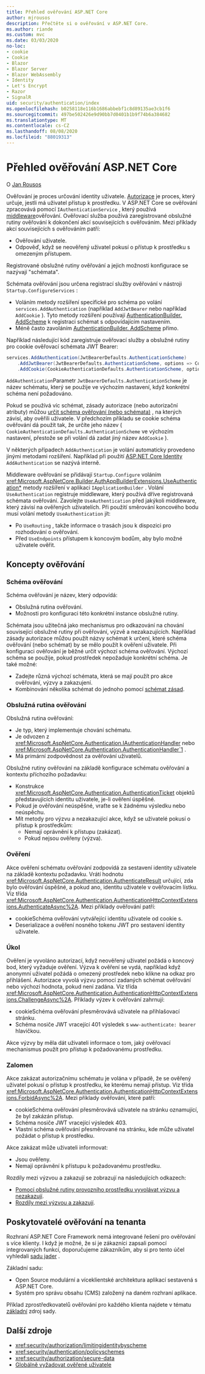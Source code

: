 ```yaml
---
title: Přehled ověřování ASP.NET Core
author: mjrousos
description: Přečtěte si o ověřování v ASP.NET Core.
ms.author: riande
ms.custom: mvc
ms.date: 03/03/2020
no-loc:
- cookie
- Cookie
- Blazor
- Blazor Server
- Blazor WebAssembly
- Identity
- Let's Encrypt
- Razor
- SignalR
uid: security/authentication/index
ms.openlocfilehash: b0258118e116b1686abbebf1c8d89135ae3cb1f6
ms.sourcegitcommit: 497be502426e9d90bb7d0401b1b9f74b6a384682
ms.translationtype: MT
ms.contentlocale: cs-CZ
ms.lasthandoff: 08/08/2020
ms.locfileid: "88019313"
---
```

# <a name="overview-of-aspnet-core-authentication"></a>Přehled ověřování ASP.NET Core

O [Jan Rousos](https://github.com/mjrousos)

Ověřování je proces určování identity uživatele. [Autorizace](xref:security/authorization/introduction) je proces, který určuje, jestli má uživatel přístup k prostředku. V ASP.NET Core se ověřování zpracovává pomocí `IAuthenticationService` , který používá [middleware](xref:fundamentals/middleware/index)ověřování. Ověřovací služba používá zaregistrované obslužné rutiny ověřování k dokončení akcí souvisejících s ověřováním. Mezi příklady akcí souvisejících s ověřováním patří:

* Ověřování uživatele.
* Odpověď, když se neověřený uživatel pokusí o přístup k prostředku s omezeným přístupem.

Registrované obslužné rutiny ověřování a jejich možnosti konfigurace se nazývají "schémata".

Schémata ověřování jsou určena registrací služby ověřování v nástroji `Startup.ConfigureServices` :

* Voláním metody rozšíření specifické pro schéma po volání `services.AddAuthentication` (například `AddJwtBearer` nebo například `AddCookie` ). Tyto metody rozšíření používají [AuthenticationBuilder. AddScheme](xref:Microsoft.AspNetCore.Authentication.AuthenticationBuilder.AddScheme*) k registraci schémat s odpovídajícím nastavením.
* Méně často zavoláním [AuthenticationBuilder. AddScheme](xref:Microsoft.AspNetCore.Authentication.AuthenticationBuilder.AddScheme*) přímo.

Například následující kód zaregistruje ověřovací služby a obslužné rutiny pro cookie ověřovací schémata JWT Bearer:

```csharp
services.AddAuthentication(JwtBearerDefaults.AuthenticationScheme)
    .AddJwtBearer(JwtBearerDefaults.AuthenticationScheme, options => Configuration.Bind("JwtSettings", options))
    .AddCookie(CookieAuthenticationDefaults.AuthenticationScheme, options => Configuration.Bind("CookieSettings", options));
```

`AddAuthentication`Parametr `JwtBearerDefaults.AuthenticationScheme` je název schématu, který se použije ve výchozím nastavení, když konkrétní schéma není požadováno.

Pokud se používá víc schémat, zásady autorizace (nebo autorizační atributy) můžou [určit schéma ověřování (nebo schémata)](xref:security/authorization/limitingidentitybyscheme) , na kterých závisí, aby ověřili uživatele. V předchozím příkladu se cookie schéma ověřování dá použít tak, že určíte jeho název ( `CookieAuthenticationDefaults.AuthenticationScheme` ve výchozím nastavení, přestože se při volání dá zadat jiný název `AddCookie` ).

V některých případech `AddAuthentication` je volání automaticky provedeno jinými metodami rozšíření. Například při použití [ASP.NET Core Identity ](xref:security/authentication/identity) `AddAuthentication` se nazývá interně.

Middleware ověřování se přidávají `Startup.Configure` voláním <xref:Microsoft.AspNetCore.Builder.AuthAppBuilderExtensions.UseAuthentication*> metody rozšíření v aplikaci `IApplicationBuilder` . Volání `UseAuthentication` registruje middleware, který používá dříve registrovaná schémata ověřování. Zavolejte `UseAuthentication` před jakýkoli middleware, který závisí na ověřených uživatelích. Při použití směrování koncového bodu musí volání metody `UseAuthentication` jít:

* Po `UseRouting` , takže informace o trasách jsou k dispozici pro rozhodování o ověřování.
* Před `UseEndpoints` přístupem k koncovým bodům, aby bylo možné uživatele ověřit.

## <a name="authentication-concepts"></a>Koncepty ověřování

### <a name="authentication-scheme"></a>Schéma ověřování

Schéma ověřování je název, který odpovídá:

* Obslužná rutina ověřování.
* Možnosti pro konfiguraci této konkrétní instance obslužné rutiny.

Schémata jsou užitečná jako mechanismus pro odkazování na chování související obslužné rutiny při ověřování, výzvě a nezakazujících. Například zásady autorizace můžou použít názvy schémat k určení, které schéma ověřování (nebo schémat) by se mělo použít k ověření uživatele. Při konfiguraci ověřování je běžné určit výchozí schéma ověřování. Výchozí schéma se použije, pokud prostředek nepožaduje konkrétní schéma. Je také možné:

* Zadejte různá výchozí schémata, která se mají použít pro akce ověřování, výzvy a zakazujení.
* Kombinování několika schémat do jednoho pomocí [schémat zásad](xref:security/authentication/policyschemes).

### <a name="authentication-handler"></a>Obslužná rutina ověřování

Obslužná rutina ověřování:

* Je typ, který implementuje chování schématu.
* Je odvozen z <xref:Microsoft.AspNetCore.Authentication.IAuthenticationHandler> nebo <xref:Microsoft.AspNetCore.Authentication.AuthenticationHandler`1> .
* Má primární zodpovědnost za ověřování uživatelů.

Obslužné rutiny ověřování na základě konfigurace schématu ověřování a kontextu příchozího požadavku:

* Konstrukce <xref:Microsoft.AspNetCore.Authentication.AuthenticationTicket> objektů představujících identitu uživatele, je-li ověření úspěšné.
* Pokud je ověřování neúspěšné, vraťte se k žádnému výsledku nebo neúspěchu.
* Mít metody pro výzvu a nezakazující akce, když se uživatelé pokusí o přístup k prostředkům:
  * Nemají oprávnění k přístupu (zakázat).
  * Pokud nejsou ověřeny (výzva).

### <a name="authenticate"></a>Ověření

Akce ověření schématu ověřování zodpovídá za sestavení identity uživatele na základě kontextu požadavku. Vrátí hodnotu <xref:Microsoft.AspNetCore.Authentication.AuthenticateResult> určující, zda bylo ověřování úspěšné, a pokud ano, identitu uživatele v ověřovacím lístku. Viz třída <xref:Microsoft.AspNetCore.Authentication.AuthenticationHttpContextExtensions.AuthenticateAsync%2A>. Mezi příklady ověřování patří:

* cookieSchéma ověřování vytvářející identitu uživatele od cookie s.
* Deserializace a ověření nosného tokenu JWT pro sestavení identity uživatele.

### <a name="challenge"></a>Úkol

Ověření je vyvoláno autorizací, když neověřený uživatel požádá o koncový bod, který vyžaduje ověření. Výzva k ověření se vydá, například když anonymní uživatel požádá o omezený prostředek nebo klikne na odkaz pro přihlášení. Autorizace vyvolá výzvu pomocí zadaných schémat ověřování nebo výchozí hodnota, pokud není zadána. Viz třída <xref:Microsoft.AspNetCore.Authentication.AuthenticationHttpContextExtensions.ChallengeAsync%2A>. Příklady výzev k ověřování zahrnují:

* cookieSchéma ověřování přesměrovává uživatele na přihlašovací stránku.
* Schéma nosiče JWT vracející 401 výsledek s `www-authenticate: bearer` hlavičkou.

Akce výzvy by měla dát uživateli informace o tom, jaký ověřovací mechanismus použít pro přístup k požadovanému prostředku.

### <a name="forbid"></a>Zalomen

Akce zakázat autorizačnímu schématu je volána v případě, že se ověřený uživatel pokusí o přístup k prostředku, ke kterému nemají přístup. Viz třída <xref:Microsoft.AspNetCore.Authentication.AuthenticationHttpContextExtensions.ForbidAsync%2A>. Mezi příklady ověřování, které patří:
* cookieSchéma ověřování přesměrovává uživatele na stránku oznamující, že byl zakázán přístup.
* Schéma nosiče JWT vracející výsledek 403.
* Vlastní schéma ověřování přesměrované na stránku, kde může uživatel požádat o přístup k prostředku.

Akce zakázat může uživateli informovat:

* Jsou ověřeny.
* Nemají oprávnění k přístupu k požadovanému prostředku.

Rozdíly mezi výzvou a zakazují se zobrazují na následujících odkazech:

* [Pomocí obslužné rutiny provozního prostředku vyvolávat výzvu a nezakazují](xref:security/authorization/resourcebased#challenge-and-forbid-with-an-operational-resource-handler).
* [Rozdíly mezi výzvou a zakazují](xref:security/authorization/secure-data#challenge).

## <a name="authentication-providers-per-tenant"></a>Poskytovatelé ověřování na tenanta

Rozhraní ASP.NET Core Framework nemá integrované řešení pro ověřování s více klienty.
I když je možné, že si je zákazníci zapsali pomocí integrovaných funkcí, doporučujeme zákazníkům, aby si pro tento účel vyhledali [sadu jader](https://www.orchardcore.net/) .

Základní sadu:

* Open Source modulární a víceklientské architektura aplikací sestavená s ASP.NET Core.
* Systém pro správu obsahu (CMS) založený na daném rozhraní aplikace.

Příklad zprostředkovatelů ověřování pro každého klienta najdete v tématu [základní](https://github.com/OrchardCMS/OrchardCore) zdroj sady.

## <a name="additional-resources"></a>Další zdroje

* <xref:security/authorization/limitingidentitybyscheme>
* <xref:security/authentication/policyschemes>
* <xref:security/authorization/secure-data>
* [Globálně vyžadovat ověřené uživatele](xref:security/authorization/secure-data#rau)